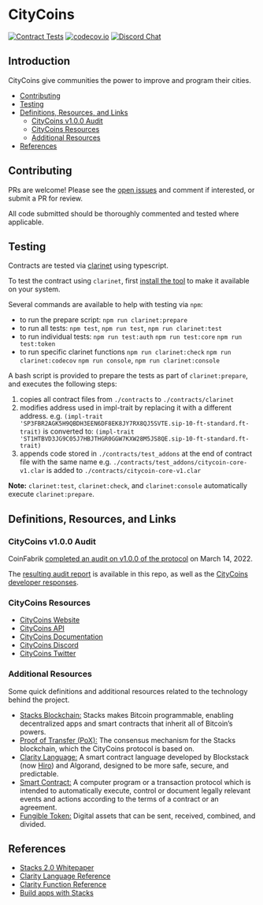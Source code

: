 # CityCoins <!-- omit in TOC -->

[![Contract Tests](https://github.com/citycoins/citycoin/actions/workflows/test-contract.yaml/badge.svg)](https://github.com/citycoins/citycoin/actions/workflows/test-contract.yaml) [![codecov.io](https://codecov.io/github/citycoins/citycoin/coverage.svg?branch=main)](https://codecov.io/github/citycoins/citycoin?branch=main) [![Discord Chat](https://img.shields.io/discord/856920147381190717?label=Discord)](https://discord.com/invite/tANUVBz9bk)

## Introduction <!-- omit in TOC -->

CityCoins give communities the power to improve and program their cities.

- [Contributing](#contributing)
- [Testing](#testing)
- [Definitions, Resources, and Links](#definitions-resources-and-links)
  - [CityCoins v1.0.0 Audit](#citycoins-v100-audit)
  - [CityCoins Resources](#citycoins-resources)
  - [Additional Resources](#additional-resources)
- [References](#references)

## Contributing

PRs are welcome! Please see the [open issues](https://github.com/citycoins/citycoin/issues) and comment if interested, or submit a PR for review.

All code submitted should be thoroughly commented and tested where applicable.

## Testing

Contracts are tested via [clarinet](https://github.com/hirosystems/clarinet) using typescript.

To test the contract using `clarinet`, first [install the tool](https://github.com/hirosystems/clarinet#installation) to make it available on your system.

Several commands are available to help with testing via `npm`:

- to run the prepare script:
  `npm run clarinet:prepare`
- to run all tests:
  `npm test`, `npm run test`, `npm run clarinet:test`
- to run individual tests:
  `npm run test:auth`
  `npm run test:core`
  `npm run test:token`
- to run specific clarinet functions
  `npm run clarinet:check`
  `npm run clarinet:codecov`
  `npm run console`, `npm run clarinet:console`

A bash script is provided to prepare the tests as part of `clarinet:prepare`, and executes the following steps:

1. copies all contract files from `./contracts` to `./contracts/clarinet`
2. modifies address used in impl-trait by replacing it with a different address. e.g.
   `(impl-trait 'SP3FBR2AGK5H9QBDH3EEN6DF8EK8JY7RX8QJ5SVTE.sip-10-ft-standard.ft-trait)`
   is converted to:
   `(impl-trait 'ST1HTBVD3JG9C05J7HBJTHGR0GGW7KXW28M5JS8QE.sip-10-ft-standard.ft-trait)`
3. appends code stored in `./contracts/test_addons` at the end of contract file with the same name
   e.g. `./contracts/test_addons/citycoin-core-v1.clar` is added to `./contracts/citycoin-core-v1.clar`

**Note:** `clarinet:test`, `clarinet:check`, and `clarinet:console` automatically execute `clarinet:prepare`.

## Definitions, Resources, and Links

### CityCoins v1.0.0 Audit

CoinFabrik [completed an audit on v1.0.0 of the protocol](https://blog.coinfabrik.com/smart-contract-en/citycoins-audit/) on March 14, 2022.

The [resulting audit report](./audit/coinfabrik-citycoins-audit-v1.0.0.pdf) is available in this repo, as well as the [CityCoins developer responses](./audit/coinfabrik-citycoins-audit-v1.0.0-developer-responses.pdf).

### CityCoins Resources

- [CityCoins Website](https://citycoins.co)
- [CityCoins API](https://api.citycoins.co/docs)
- [CityCoins Documentation](https://docs.citycoins.co)
- [CityCoins Discord](https://chat.citycoins.co)
- [CityCoins Twitter](https://twitter.com/mineCityCoins)

### Additional Resources

Some quick definitions and additional resources related to the technology behind the project.

- [Stacks Blockchain:](https://stacks.co) Stacks makes Bitcoin programmable, enabling decentralized apps and smart contracts that inherit all of Bitcoin’s powers.
- [Proof of Transfer (PoX):](https://hackernoon.com/wtf-is-proof-of-transfer-and-why-should-anyone-care-wd2330p9) The consensus mechanism for the Stacks blockchain, which the CityCoins protocol is based on.
- [Clarity Language:](https://clarity-lang.org/) A smart contract language developed by Blockstack (now [Hiro](https://hiro.so)) and Algorand, designed to be more safe, secure, and predictable.
- [Smart Contract:](https://en.wikipedia.org/wiki/Smart_contract) A computer program or a transaction protocol which is intended to automatically execute, control or document legally relevant events and actions according to the terms of a contract or an agreement.
- [Fungible Token:](https://github.com/stacksgov/sips/blob/hstove-feat/sip-10-ft/sips/sip-010/sip-010-fungible-token-standard.md) Digital assets that can be sent, received, combined, and divided.

## References

- [Stacks 2.0 Whitepaper](https://gaia.blockstack.org/hub/1AxyPunHHAHiEffXWESKfbvmBpGQv138Fp/stacks.pdf)
- [Clarity Language Reference](https://docs.stacks.co/write-smart-contracts/language-overview)
- [Clarity Function Reference](https://docs.stacks.co/write-smart-contracts/language-functions)
- [Build apps with Stacks](https://docs.stacks.co/build-apps/overview)

